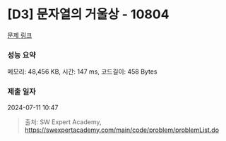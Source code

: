# [D3] 문자열의 거울상 - 10804 

[문제 링크](https://swexpertacademy.com/main/code/problem/problemDetail.do?contestProbId=AXTC0x16D8EDFASe) 

### 성능 요약

메모리: 48,456 KB, 시간: 147 ms, 코드길이: 458 Bytes

### 제출 일자

2024-07-11 10:47



> 출처: SW Expert Academy, https://swexpertacademy.com/main/code/problem/problemList.do